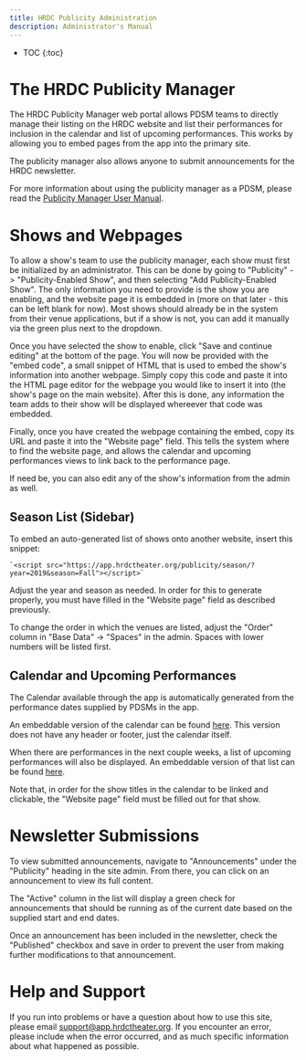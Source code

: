 ```yaml
---
title: HRDC Publicity Administration
description: Administrator's Manual
---
```


* TOC
{:toc}

# The HRDC Publicity Manager

The HRDC Publicity Manager web portal allows PDSM teams to directly manage their
listing on the HRDC website and list their performances for inclusion in the
calendar and list of upcoming performances. This works by allowing you to embed
pages from the app into the primary site.

The publicity manager also allows anyone to submit announcements for the HRDC
newsletter.

For more information about using the publicity manager as a PDSM, please read
the [Publicity Manager User Manual](publicity.html).

# Shows and Webpages

To allow a show's team to use the publicity manager, each show must first be
initialized by an administrator. This can be done by going to "Publicity" ->
"Publicity-Enabled Show", and then selecting "Add Publicity-Enabled Show". The
only information you need to provide is the show you are enabling, and the
website page it is embedded in (more on that later - this can be left blank for
now). Most shows should already be in the system from their venue applications,
but if a show is not, you can add it manually via the green plus next to the
dropdown.

Once you have selected the show to enable, click "Save and continue editing" at
the bottom of the page. You will now be provided with the "embed code", a small
snippet of HTML that is used to embed the show's information into another
webpage. Simply copy this code and paste it into the HTML page editor for the
webpage you would like to insert it into (the show's page on the main website).
After this is done, any information the team adds to their show will be
displayed whereever that code was embedded.

Finally, once you have created the webpage containing the embed, copy its URL
and paste it into the "Website page" field. This tells the system where to find
the website page, and allows the calendar and upcoming performances views to
link back to the performance page.

If need be, you can also edit any of the show's information from the admin as
well.

## Season List (Sidebar)

To embed an auto-generated list of shows onto another website, insert this
snippet:

	`<script src="https://app.hrdctheater.org/publicity/season/?year=2019&season=Fall"></script>`

Adjust the year and season as needed. In order for this to generate properly,
you must have filled in the "Website page" field as described previously.

To change the order in which the venues are listed, adjust the "Order" column
in "Base Data" -> "Spaces" in the admin. Spaces with lower numbers will be
listed first.

## Calendar and Upcoming Performances

The Calendar available through the app is automatically generated from the
performance dates supplied by PDSMs in the app.

An embeddable version of the calendar can be found [here](https://app.hrdctheater.org/publicity/calendar/?embed=1).
This version does not have any header or footer, just the calendar itself.

When there are performances in the next couple weeks, a list of upcoming
performances will also be displayed. An embeddable version of that list can be
found [here](https://app.hrdctheater.org/publicity/calendar/?upcoming=1).

Note that, in order for the show titles in the calendar to be linked and
clickable, the "Website page" field must be filled out for that show.

# Newsletter Submissions

To view submitted announcements, navigate to "Announcements" under the
"Publicity" heading in the site admin. From there, you can click on an
announcement to view its full content.

The "Active" column in the list will display a green check for announcements
that should be running as of the current date based on the supplied start and
end dates.

Once an announcement has been included in the newsletter, check the "Published"
checkbox and save in order to prevent the user from making further modifications
to that announcement.

# Help and Support

If you run into problems or have a question about how to use this site, please
email [support@app.hrdctheater.org](mailto:support@app.hrdctheater.org). If you
encounter an error, please include when the error occurred, and as much
specific information about what happened as possible.

